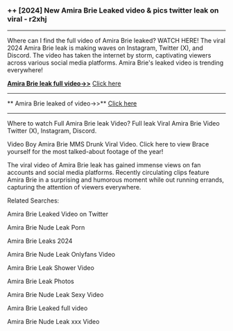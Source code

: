 ### ++ [2024] New  Amira Brie Leaked video & pics twitter leak on viral - r2xhj

----------

Where can I find the full video of  Amira Brie leaked? WATCH HERE! The viral 2024  Amira Brie leak is making waves on Instagram, Twitter (X), and Discord. The video has taken the internet by storm, captivating viewers across various social media platforms.  Amira Brie's leaked video is trending everywhere!


**[ Amira Brie leak full video->>](http://wildbook.top/wildbook8git)** [Click here](http://wildbook.top/wildbook8git)

----------


** Amira Brie leaked of video->>** [Click here](http://wildbook.top/wildbook8git)

----------


Where to watch Full  Amira Brie leak Video? Full leak Viral  Amira Brie Video Twitter (X), Instagram, Discord.

Video Boy  Amira Brie MMS Drunk Viral Video. Click here to view Brace yourself for the most talked-about footage of the year!

The viral video of  Amira Brie leak has gained immense views on fan accounts and social media platforms. Recently circulating clips feature  Amira Brie in a surprising and humorous moment while out running errands, capturing the attention of viewers everywhere.




Related Searches:

 Amira Brie Leaked Video on Twitter

 Amira Brie Nude Leak Porn

 Amira Brie Leaks 2024

 Amira Brie Nude Leak Onlyfans Video

 Amira Brie Leak Shower Video

 Amira Brie Leak Photos

 Amira Brie Nude Leak Sexy Video

 Amira Brie Leaked full video

 Amira Brie Nude Leak xxx Video

